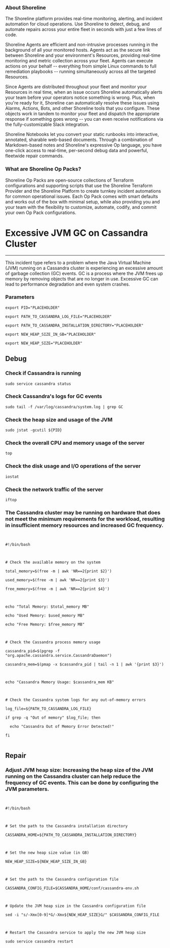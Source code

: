 
### About Shoreline
The Shoreline platform provides real-time monitoring, alerting, and incident automation for cloud operations. Use Shoreline to detect, debug, and automate repairs across your entire fleet in seconds with just a few lines of code.

Shoreline Agents are efficient and non-intrusive processes running in the background of all your monitored hosts. Agents act as the secure link between Shoreline and your environment's Resources, providing real-time monitoring and metric collection across your fleet. Agents can execute actions on your behalf -- everything from simple Linux commands to full remediation playbooks -- running simultaneously across all the targeted Resources.

Since Agents are distributed throughout your fleet and monitor your Resources in real time, when an issue occurs Shoreline automatically alerts your team before your operators notice something is wrong. Plus, when you're ready for it, Shoreline can automatically resolve these issues using Alarms, Actions, Bots, and other Shoreline tools that you configure. These objects work in tandem to monitor your fleet and dispatch the appropriate response if something goes wrong -- you can even receive notifications via the fully-customizable Slack integration.

Shoreline Notebooks let you convert your static runbooks into interactive, annotated, sharable web-based documents. Through a combination of Markdown-based notes and Shoreline's expressive Op language, you have one-click access to real-time, per-second debug data and powerful, fleetwide repair commands.

### What are Shoreline Op Packs?
Shoreline Op Packs are open-source collections of Terraform configurations and supporting scripts that use the Shoreline Terraform Provider and the Shoreline Platform to create turnkey incident automations for common operational issues. Each Op Pack comes with smart defaults and works out of the box with minimal setup, while also providing you and your team with the flexibility to customize, automate, codify, and commit your own Op Pack configurations.

# Excessive JVM GC on Cassandra Cluster
---

This incident type refers to a problem where the Java Virtual Machine (JVM) running on a Cassandra cluster is experiencing an excessive amount of garbage collection (GC) events. GC is a process where the JVM frees up memory by removing objects that are no longer in use. Excessive GC can lead to performance degradation and even system crashes.

### Parameters
```shell
export PID="PLACEHOLDER"

export PATH_TO_CASSANDRA_LOG_FILE="PLACEHOLDER"

export PATH_TO_CASSANDRA_INSTALLATION_DIRECTORY="PLACEHOLDER"

export NEW_HEAP_SIZE_IN_GB="PLACEHOLDER"

export NEW_HEAP_SIZE="PLACEHOLDER"
```

## Debug

### Check if Cassandra is running
```shell
sudo service cassandra status
```

### Check Cassandra's logs for GC events
```shell
sudo tail -f /var/log/cassandra/system.log | grep GC
```

### Check the heap size and usage of the JVM
```shell
sudo jstat -gcutil ${PID}
```

### Check the overall CPU and memory usage of the server
```shell
top
```

### Check the disk usage and I/O operations of the server
```shell
iostat
```

### Check the network traffic of the server
```shell
iftop
```

### The Cassandra cluster may be running on hardware that does not meet the minimum requirements for the workload, resulting in insufficient memory resources and increased GC frequency.
```shell


#!/bin/bash



# Check the available memory on the system

total_memory=$(free -m | awk 'NR==2{print $2}')

used_memory=$(free -m | awk 'NR==2{print $3}')

free_memory=$(free -m | awk 'NR==2{print $4}')



echo "Total Memory: $total_memory MB"

echo "Used Memory: $used_memory MB"

echo "Free Memory: $free_memory MB"



# Check the Cassandra process memory usage

cassandra_pid=$(pgrep -f "org.apache.cassandra.service.CassandraDaemon")

cassandra_mem=$(pmap -x $cassandra_pid | tail -n 1 | awk '{print $3}')



echo "Cassandra Memory Usage: $cassandra_mem KB"



# Check the Cassandra system logs for any out-of-memory errors

log_file=${PATH_TO_CASSANDRA_LOG_FILE}

if grep -q "Out of memory" $log_file; then

  echo "Cassandra Out of Memory Error Detected!"

fi


```

## Repair

### Adjust JVM heap size: Increasing the heap size of the JVM running on the Cassandra cluster can help reduce the frequency of GC events. This can be done by configuring the JVM parameters.
```shell


#!/bin/bash



# Set the path to the Cassandra installation directory

CASSANDRA_HOME=${PATH_TO_CASSANDRA_INSTALLATION_DIRECTORY}



# Set the new heap size value (in GB)

NEW_HEAP_SIZE=${NEW_HEAP_SIZE_IN_GB}



# Set the path to the Cassandra configuration file

CASSANDRA_CONFIG_FILE=$CASSANDRA_HOME/conf/cassandra-env.sh



# Update the JVM heap size in the Cassandra configuration file

sed -i "s/-Xmx[0-9]*G/-Xmx${NEW_HEAP_SIZE}G/" $CASSANDRA_CONFIG_FILE



# Restart the Cassandra service to apply the new JVM heap size

sudo service cassandra restart


```